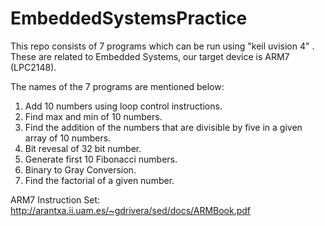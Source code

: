 # EmbeddedSystemsPractice
This repo consists of 7 programs which can be run using "keil uvision 4" . These are related to Embedded Systems, our target device is ARM7 (LPC2148).

The names of the 7 programs are mentioned below:
  1. Add 10 numbers using loop control instructions.
  2. Find max and min of 10 numbers.
  3. Find the addition of the numbers that are divisible by five in a given array of 10 numbers.
  4. Bit revesal of 32 bit number.
  5. Generate first 10 Fibonacci numbers.
  6. Binary to Gray Conversion.
  7. Find the factorial of a given number.

ARM7 Instruction Set: http://arantxa.ii.uam.es/~gdrivera/sed/docs/ARMBook.pdf
